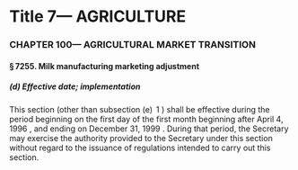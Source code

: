 
# Title 7— AGRICULTURE
### CHAPTER 100— AGRICULTURAL MARKET TRANSITION
#### § 7255. Milk manufacturing marketing adjustment
##### (d) Effective date; implementation

This section (other than subsection (e)  1 ) shall be effective during the period beginning on the first day of the first month beginning after April 4, 1996 , and ending on December 31, 1999 . During that period, the Secretary may exercise the authority provided to the Secretary under this section without regard to the issuance of regulations intended to carry out this section.
